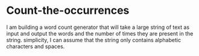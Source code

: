 # Count-the-occurrences
I am building a word count generator that will take a large string of text as input and output the words and the number of times they are present in the string. simplicity, I can assume that the string only contains alphabetic characters and spaces.
